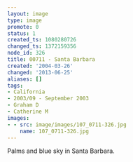 ```yaml
---
layout: image
type: image
promote: 0
status: 1
created_ts: 1080280726
changed_ts: 1372159356
node_id: 326
title: 00711 - Santa Barbara
created: '2004-03-26'
changed: '2013-06-25'
aliases: []
tags:
- California
- 2003/09 - September 2003
- Graham D
- Catherine M
images:
- - src: image/images/107_0711-326.jpg
    name: 107_0711-326.jpg
---
```

Palms and blue sky in Santa Barbara.
